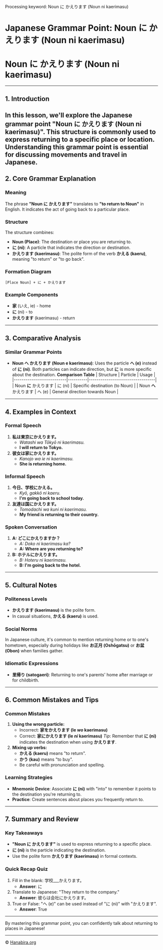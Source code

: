Processing keyword: Noun に かえります (Noun ni kaerimasu)
# Japanese Grammar Point: Noun に かえります (Noun ni kaerimasu)
# Noun に かえります (Noun ni kaerimasu)

---
## 1. Introduction
In this lesson, we'll explore the Japanese grammar point **"Noun に かえります (Noun ni kaerimasu)"**. This structure is commonly used to express returning to a specific place or location. Understanding this grammar point is essential for discussing movements and travel in Japanese.
---
## 2. Core Grammar Explanation
### Meaning
The phrase **"Noun に かえります"** translates to **"to return to Noun"** in English. It indicates the act of going back to a particular place.
### Structure
The structure combines:
- **Noun (Place)**: The destination or place you are returning to.
- **に (ni)**: A particle that indicates the direction or destination.
- **かえります (kaerimasu)**: The polite form of the verb **かえる (kaeru)**, meaning "to return" or "to go back".
### Formation Diagram
```
[Place Noun] + に + かえります
```
### Example Components
- **家** (いえ, ie) - home
- **に** (ni) - to
- **かえります** (kaerimasu) - return
---
## 3. Comparative Analysis
### Similar Grammar Points
- **Noun へ かえります (Noun e kaerimasu)**: Uses the particle **へ (e)** instead of **に (ni)**. Both particles can indicate direction, but **に** is more specific about the destination.
**Comparison Table**
| Structure                 | Particle | Usage                            |
|---------------------------|----------|----------------------------------|
| Noun **に** かえります    | に (ni)  | Specific destination (to Noun)   |
| Noun **へ** かえります    | へ (e)   | General direction towards Noun   |
---
## 4. Examples in Context
### Formal Speech
1. **私は東京にかえります。**
   - *Watashi wa Tōkyō ni kaerimasu.*
   - **I will return to Tokyo.**
2. **彼女は家にかえります。**
   - *Kanojo wa ie ni kaerimasu.*
   - **She is returning home.**
### Informal Speech
1. **今日、学校にかえる。**
   - *Kyō, gakkō ni kaeru.*
   - **I'm going back to school today.**
2. **友達は国にかえります。**
   - *Tomodachi wa kuni ni kaerimasu.*
   - **My friend is returning to their country.**
### Spoken Conversation
1. **A: どこにかえりますか？**
   - *A: Doko ni kaerimasu ka?*
   - **A: Where are you returning to?**
2. **B: ホテルにかえります。**
   - *B: Hoteru ni kaerimasu.*
   - **B: I'm going back to the hotel.**
---
## 5. Cultural Notes
### Politeness Levels
- **かえります (kaerimasu)** is the polite form.
- In casual situations, **かえる (kaeru)** is used.
### Social Norms
In Japanese culture, it's common to mention returning home or to one's hometown, especially during holidays like **お正月 (Oshōgatsu)** or **お盆 (Obon)** when families gather.
### Idiomatic Expressions
- **里帰り (satogaeri)**: Returning to one's parents' home after marriage or for childbirth.
---
## 6. Common Mistakes and Tips
### Common Mistakes
1. **Using the wrong particle:**
   - Incorrect: **家をかえります (Ie *wo* kaerimasu)**
   - Correct: **家にかえります (Ie *ni* kaerimasu)**
   *Tip*: Remember that **に (ni)** indicates the destination when using **かえります**.
2. **Mixing up verbs:**
   - **かえる (kaeru)** means "to return".
   - **かう (kau)** means "to buy".
   - Be careful with pronunciation and spelling.
### Learning Strategies
- **Mnemonic Device**: Associate **に (ni)** with "into" to remember it points to the destination you're returning to.
- **Practice**: Create sentences about places you frequently return to.
---
## 7. Summary and Review
### Key Takeaways
- **"Noun に かえります"** is used to express returning to a specific place.
- **に (ni)** is the particle indicating the destination.
- Use the polite form **かえります (kaerimasu)** in formal contexts.
### Quick Recap Quiz
1. Fill in the blank: 学校___かえります。
   - **Answer**: に
2. Translate to Japanese: "They return to the company."
   - **Answer**: 彼らは会社にかえります。
3. True or False: "へ (e)" can be used instead of "に (ni)" with "かえります".
   - **Answer**: True
---
By mastering this grammar point, you can confidently talk about returning to places in Japanese!


---

© [Hanabira.org](https://hanabira.org)
